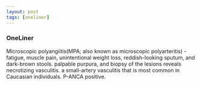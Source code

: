 ```yaml
---
layout: post
tags: [oneliner]
---
```



### OneLiner

Microscopic polyangiitis(MPA; also known as microscopic polyarteritis) -  fatigue, muscle pain, unintentional weight loss, reddish-looking sputum, and dark-brown stools. palpable purpura, and biopsy of the lesions reveals necrotizing vasculitis. a small-artery vasculitis that is most common in Caucasian individuals. P-ANCA positive.
